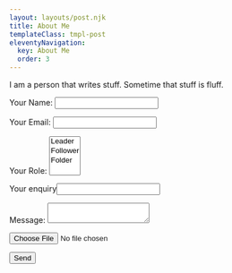 ```yaml
---
layout: layouts/post.njk
title: About Me
templateClass: tmpl-post
eleventyNavigation:
  key: About Me
  order: 3
---
```


<p>I am a person that writes stuff. Sometime that stuff is fluff.</p>

<form name="contact" method="POST" data-netlify="true">
  <p>
    <label>Your Name: <input type="text" name="name" /></label>   
  </p>
  <p>
    <label>Your Email: <input type="email" name="email" /></label>
  </p>
  <p>
    <label>Your Role: <select name="role[]" multiple>
      <option value="leader">Leader</option>
      <option value="follower">Follower</option>
      <option value="folder">Folder</option>
    </select></label>
  </p>
  <p class="vh">
    <label>Your enquiry<input name="bot-field" /></label>
  </p>
  <p>
    <label>Message: <textarea name="message"></textarea></label>
  </p>
  <input type="file"></input>
  <p>
    <button type="submit">Send</button>
  </p>
</form>

